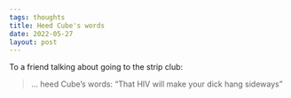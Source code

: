 ```yaml
---
tags: thoughts
title: Heed Cube's words
date: 2022-05-27
layout: post
---
```


To a friend talking about going to the strip club:

> ... heed Cube’s words: “That HIV will make your dick hang sideways”